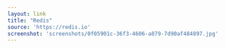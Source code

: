 ```yaml
---
layout: link
title: "Redis"
source: 'https://redis.io'
screenshot: 'screenshots/0f05901c-36f3-4606-a879-7d90af484897.jpg'
---
```


